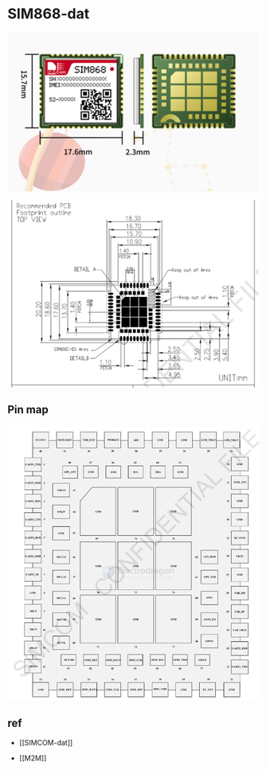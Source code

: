 
# SIM868-dat

![](2024-07-03-17-09-19.png)

![](2024-07-03-15-59-02.png)

## Pin map 

![](2024-07-05-18-46-35.png)

## ref 

- [[SIMCOM-dat]]

- [[M2M]]